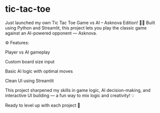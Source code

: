 # tic-tac-toe
 Just launched my own Tic Tac Toe Game vs AI – Asknova Edition! 🧠🤖
Built using Python and Streamlit, this project lets you play the classic game against an AI-powered opponent — Asknova.

⚙️ Features:

Player vs AI gameplay

Custom board size input

Basic AI logic with optimal moves

Clean UI using Streamlit

This project sharpened my skills in game logic, AI decision-making, and interactive UI building — a fun way to mix logic and creativity! 💡

Ready to level up with each project 🚀
